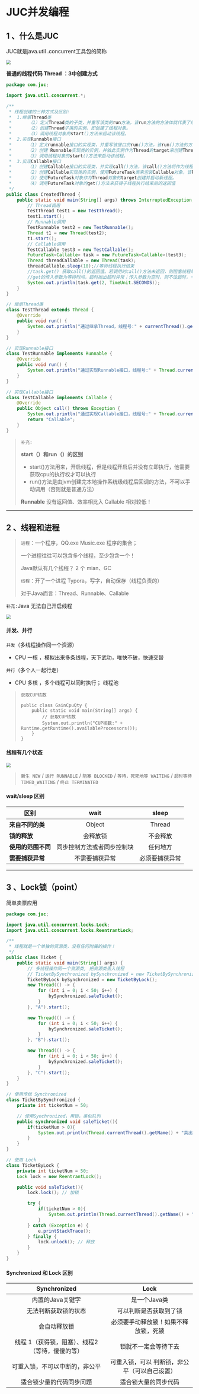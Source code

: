 # JUC并发编程

## 1 、什么是JUC

JUC就是java.util .concurrent工具包的简称

<img style="display: block; margin: 0 auto;zoom: 75%;" src="blog/java/JUC/picture/image-20210302163205022.png"/>



**普通的线程代码 Thread ：3中创建方式**

```java
package com.juc;

import java.util.concurrent.*;

/**
 * 线程创建的三种方式及区别:
 *  1.继承Thread类
 *  　　 （1）定义Thread类的子类，并重写该类的run方法，该run方法的方法体就代表了线程要完成的任务。因此把run()方法称为执行体。
 * 　　  （2）创建Thread子类的实例，即创建了线程对象。
 * 　　  （3）调用线程对象的start()方法来启动该线程。
 *  2.实现Runnable接口
 *      （1）定义runnable接口的实现类，并重写该接口的run()方法，该run()方法的方法体同样是该线程的线程执行体。
 *      （2）创建 Runnable实现类的实例，并依此实例作为Thread的target来创建Thread对象，该Thread对象才是真正的线程对象。
 *      （3）调用线程对象的start()方法来启动该线程。
 *  3.实现Callable接口
 *      （1）创建Callable接口的实现类，并实现call()方法，该call()方法将作为线程执行体，并且有返回值。
 *      （2）创建Callable实现类的实例，使用FutureTask类来包装Callable对象，该FutureTask对象封装了该Callable对象的call()方法的返回值。
 *      （3）使用FutureTask对象作为Thread对象的target创建并启动新线程。
 *      （4）调用FutureTask对象的get()方法来获得子线程执行结束后的返回值
 */
public class CreatedThread {
    public static void main(String[] args) throws InterruptedException, TimeoutException, ExecutionException {
        // Thread调用
        TestThread test1 = new TestThread();
        test1.start();
        // Runnable调用
        TestRunnable test2 = new TestRunnable();
        Thread t1 = new Thread(test2);
        t1.start();
        // Callable调用
        TestCallable test3 = new TestCallable();
        FutureTask<Callable> task = new FutureTask<Callable>(test3);
        Thread threadCallable = new Thread(task);
        threadCallable.sleep(10);//等待线程执行结束
        //task.get() 获取call()的返回值。若调用时call()方法未返回，则阻塞线程等待返回值
        //get的传入参数为等待时间，超时抛出超时异常；传入参数为空时，则不设超时，一直等待
        System.out.println(task.get(2, TimeUnit.SECONDS));
    }
}

// 继承Thread类
class TestThread extends Thread {
    @Override
    public void run() {
        System.out.println("通过继承Thread，线程号:" + currentThread().getName());
    }
}

// 实现Runnable接口
class TestRunnable implements Runnable {
    @Override
    public void run() {
        System.out.println("通过实现Runnable接口，线程号:" + Thread.currentThread().getName());
    }
}

// 实现Callable接口
class TestCallable implements Callable {
    @Override
    public Object call() throws Exception {
        System.out.println("通过实现Callable接口，线程号:" + Thread.currentThread().getName());
        return "Callable";
    }
}
```

> `补充:`
>
>  **start（）和run（）的区别**
>
> - start()方法用来，开启线程，但是线程开启后并没有立即执行，他需要获取cpu的执行权才可以执行
> - run()方法是由jvm创建完本地操作系统级线程后回调的方法，不可以手动调用（否则就是普通方法）
>
> **Runnable** 没有返回值、效率相比入 Callable 相对较低！



------

## 2 、线程和进程

> `进程`：一个程序，QQ.exe Music.exe 程序的集合；
>
> 一个进程往往可以包含多个线程，至少包含一个！
>
> Java默认有几个线程？ 2 个 mian、GC
>
> `线程`：开了一个进程 Typora，写字，自动保存（线程负责的）
>
> 对于Java而言：Thread、Runnable、Callable

`补充:`Java 无法自己开启线程

<img style="display: block; margin: 0 auto;zoom: 75%;" src="blog/java/JUC/picture/image-20210302164710123.png"/>

#### 并发、并行

`并发`（多线程操作同一个资源）

- CPU 一核 ，模拟出来多条线程，天下武功，唯快不破，快速交替

`并行`（多个人一起行走）

- CPU 多核 ，多个线程可以同时执行； 线程池

> `获取CUP核数`
>
> ```
> public class GainCpuQty {
>     public static void main(String[] args) {
>         // 获取CUP核数
>         System.out.println("CUP核数:" + Runtime.getRuntime().availableProcessors());
>     }
> }
> ```

#### 线程有几个状态

<img style="display: block; margin: 0 auto;zoom: 75%;" src="blog/java/JUC/picture/image-20210302170447092.png"/>

> `新生 NEW`  /  `运行 RUNNABLE`  /  `阻塞 BLOCKED`  /  `等待，死死地等 WAITING`  /  `超时等待 TIMED_WAITING`  /  `终止 TERMINATED`

#### wait/sleep 区别

| 区别               |            wait            |     sleep      |
| ------------------ | :------------------------: | :------------: |
| **来自不同的类**   |           Object           |     Thread     |
| **锁的释放**       |          会释放锁          |    不会释放    |
| **使用的范围不同** | 同步控制方法或者同步控制块 |    任何地方    |
| **需要捕获异常**   |       不需要捕获异常       | 必须要捕获异常 |

------

## 3 、Lock锁（point）

简单卖票应用

```java
package com.juc;

import java.util.concurrent.locks.Lock;
import java.util.concurrent.locks.ReentrantLock;

/**
 * 线程就是一个单独的资源类，没有任何附属的操作！
 */
public class Ticket {
    public static void main(String[] args) {
        // 多线程操作同一个资源类, 把资源类丢入线程
        // TicketBySynchronized bySynchronized = new TicketBySynchronized();
        TicketByLock bySynchronized = new TicketByLock();
        new Thread(() -> {
            for (int i = 0; i < 50; i++) {
                bySynchronized.saleTicket();
            }
        }, "A").start();

        new Thread(() -> {
            for (int i = 0; i < 50; i++) {
                bySynchronized.saleTicket();
            }
        }, "B").start();

        new Thread(() -> {
            for (int i = 0; i < 50; i++) {
                bySynchronized.saleTicket();
            }
        }, "C").start();
    }
}

// 使用传统 Synchronized
class TicketBySynchronized {
    private int ticketNum = 50;

    // 使用Synchronized，用锁，类似队列
    public synchronized void saleTicket(){
        if(ticketNum > 0){
            System.out.println(Thread.currentThread().getName() + "卖出了"+(ticketNum--)+"票,剩余："+ticketNum);
        }
    }
}

// 使用 Lock
class TicketByLock {
    private int ticketNum = 50;
    Lock lock = new ReentrantLock();

    public void saleTicket(){
        lock.lock(); // 加锁

        try {
            if(ticketNum > 0){
                System.out.println(Thread.currentThread().getName() + "卖出了"+(ticketNum--)+"票,剩余："+ticketNum);
            }
        } catch (Exception e) {
            e.printStackTrace();
        } finally {
            lock.unlock(); // 释放
        }
    }
}
```



#### Synchronized 和 Lock 区别

|                  Synchronized                   |                     Lock                      |
| :---------------------------------------------: | :-------------------------------------------: |
|                内置的Java关键字                 |                 是一个Java类                  |
|              无法判断获取锁的状态               |            可以判断是否获取到了锁             |
|                  会自动释放锁                   |     必须要手动释放锁！如果不释放锁，死锁      |
| 线程 1（获得锁，阻塞）、线程2（等待，傻傻的等） |             锁就不一定会等待下去              |
|         可重入锁，不可以中断的，非公平          | 可重入锁，可以 判断锁，非公平（可以自己设置） |
|            适合锁少量的代码同步问题             |             适合锁大量的同步代码              |

